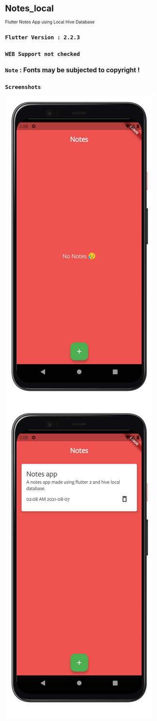 # Notes_local

Flutter Notes App using Local Hive Database

## `Flutter Version : 2.2.3`
## `WEB Support not checked`

## `Note` : Fonts may be subjected to copyright !

## `Screenshots`

![Local Notes](../notes_local/screenshots/noteslocal.png)
![Local Notes](../notes_local/screenshots/noteslocal2.png)